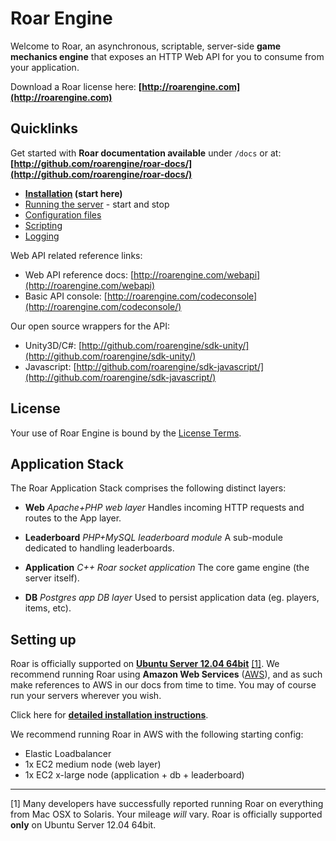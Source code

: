 # Roar Engine

Welcome to Roar, an asynchronous, scriptable, server-side **game mechanics engine** that exposes an HTTP Web API for you to consume from your application.

Download a Roar license here: **[http://roarengine.com](http://roarengine.com)**


## Quicklinks

Get started with **Roar documentation available** under `/docs` or at:
**[http://github.com/roarengine/roar-docs/](http://github.com/roarengine/roar-docs/)**

- **[Installation](http://github.com/roarengine/roar-docs/blob/master/docs/setup.md) (start here)**
- [Running the server](http://github.com/roarengine/roar-docs/blob/master/docs/running.md) - start and stop
- [Configuration files](http://github.com/roarengine/roar-docs/tree/master/docs/configuration_files/)
- [Scripting](http://github.com/roarengine/roar-docs/blob/master/docs/concepts/scripting.md)
- [Logging](http://github.com/roarengine/roar-docs/blob/master/docs/concepts/logging.md)

Web API related reference links:

- Web API reference docs: [http://roarengine.com/webapi](http://roarengine.com/webapi)
- Basic API console: [http://roarengine.com/codeconsole](http://roarengine.com/codeconsole/)

Our open source wrappers for the API:

- Unity3D/C#: [http://github.com/roarengine/sdk-unity/](http://github.com/roarengine/sdk-unity/)
- Javascript: [http://github.com/roarengine/sdk-javascript/](http://github.com/roarengine/sdk-javascript/)

## License
Your use of Roar Engine is bound by the [License Terms](http://roarengine.com/license.html).

## Application Stack
The Roar Application Stack comprises the following distinct layers:

- **Web**
  _Apache+PHP web layer_
  Handles incoming HTTP requests and routes to the App layer.

- **Leaderboard**
  _PHP+MySQL leaderboard module_
  A sub-module dedicated to handling leaderboards.

- **Application**
  _C++ Roar socket application_
  The core game engine (the server itself).

- **DB**
  _Postgres app DB layer_
  Used to persist application data (eg. players, items, etc).


## Setting up
Roar is officially supported on **[Ubuntu Server 12.04 64bit](http://www.ubuntu.com/download/server)** [[1]](#footnote-1). We recommend running Roar using **Amazon Web Services** ([AWS](http://aws.amazon.com/)), and as such make references to AWS in our docs from time to time. You may of course run your servers wherever you wish.

Click here for **[detailed installation instructions](http://github.com/roarengine/roar-docs/blob/master/docs/setup.md)**.

We recommend running Roar in AWS with the following starting config:

- Elastic Loadbalancer
- 1x EC2 medium node (web layer)
- 1x EC2 x-large node (application + db + leaderboard)


---

<a id="footnote-1" name="footnote-1"></a>[1] Many developers have successfully reported running Roar on everything from Mac OSX to Solaris. Your mileage _will_ vary. Roar is officially supported **only** on Ubuntu Server 12.04 64bit.
